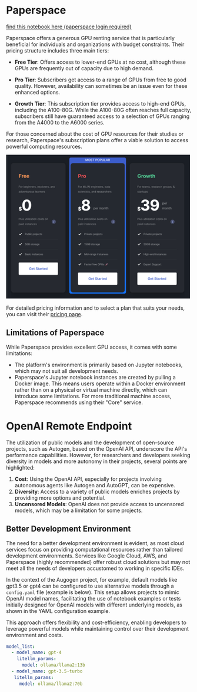 # Paperspace
[find this notebook here (paperspace login required)](https://console.paperspace.com/crimson206/notebook/rhoawtbdcdjnaoo?file=%2FMotivation.ipynb)

Paperspace offers a generous GPU renting service that is particularly beneficial for individuals and organizations with budget constraints. Their pricing structure includes three main tiers:

- **Free Tier**: Offers access to lower-end GPUs at no cost, although these GPUs are frequently out of capacity due to high demand.

- **Pro Tier**: Subscribers get access to a range of GPUs from free to good quality. However, availability can sometimes be an issue even for these enhanced options.

- **Growth Tier**: This subscription tier provides access to high-end GPUs, including the A100-80G. While the A100-80G often reaches full capacity, subscribers still have guaranteed access to a selection of GPUs ranging from the A4000 to the A6000 series.

For those concerned about the cost of GPU resources for their studies or research, Paperspace's subscription plans offer a viable solution to access powerful computing resources.

<img src="./images/paperspace_pricing.png" width="500" alt="Paperspace Pricing">

For detailed pricing information and to select a plan that suits your needs, you can visit their [pricing page](https://www.paperspace.com/pricing).


## Limitations of Paperspace

While Paperspace provides excellent GPU access, it comes with some limitations:

- The platform's environment is primarily based on Jupyter notebooks, which may not suit all development needs.
- Paperspace's Jupyter notebook instances are created by pulling a Docker image. This means users operate within a Docker environment rather than on a physical or virtual machine directly, which can introduce some limitations. For more traditional machine access, Paperspace recommends using their "Core" service.

# OpenAI Remote Endpoint

The utilization of public models and the development of open-source projects, such as Autogen, based on the OpenAI API, underscore the API's performance capabilities. However, for researchers and developers seeking diversity in models and more autonomy in their projects, several points are highlighted:

1. **Cost**: Using the OpenAI API, especially for projects involving autonomous agents like Autogen and AutoGPT, can be expensive.
2. **Diversity**: Access to a variety of public models enriches projects by providing more options and potential.
3. **Uncensored Models**: OpenAI does not provide access to uncensored models, which may be a limitation for some projects.

## Better Development Environment

The need for a better development environment is evident, as most cloud services focus on providing computational resources rather than tailored development environments. Services like Google Cloud, AWS, and Paperspace (highly recommended) offer robust cloud solutions but may not meet all the needs of developers accustomed to working in specific IDEs.

In the context of the Augogen project, for example, default models like gpt3.5 or gpt4 can be configured to use alternative models through a `config.yaml` file (example is below). This setup allows projects to mimic OpenAI model names, facilitating the use of notebook examples or tests initially designed for OpenAI models with different underlying models, as shown in the YAML configuration example.

This approach offers flexibility and cost-efficiency, enabling developers to leverage powerful models while maintaining control over their development environment and costs.

```yaml
model_list:
  - model_name: gpt-4
    litellm_params:
      model: ollama/llama2:13b
  - model_name: gpt-3.5-turbo
   litellm_params:
     model: ollama/llama2:70b
```